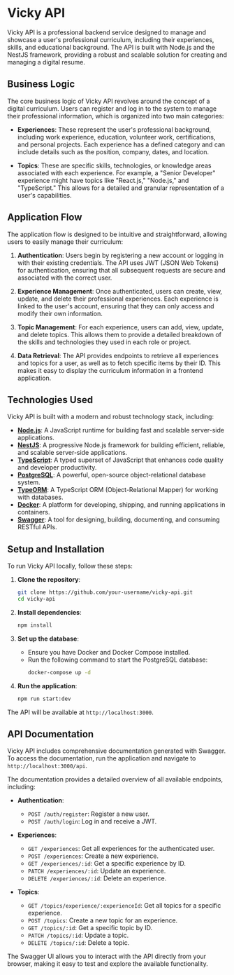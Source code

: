 # Vicky API

Vicky API is a professional backend service designed to manage and showcase a user's professional curriculum, including their experiences, skills, and educational background. The API is built with Node.js and the NestJS framework, providing a robust and scalable solution for creating and managing a digital resume.

## Business Logic

The core business logic of Vicky API revolves around the concept of a digital curriculum. Users can register and log in to the system to manage their professional information, which is organized into two main categories:

- **Experiences**: These represent the user's professional background, including work experience, education, volunteer work, certifications, and personal projects. Each experience has a defined category and can include details such as the position, company, dates, and location.

- **Topics**: These are specific skills, technologies, or knowledge areas associated with each experience. For example, a "Senior Developer" experience might have topics like "React.js," "Node.js," and "TypeScript." This allows for a detailed and granular representation of a user's capabilities.

## Application Flow

The application flow is designed to be intuitive and straightforward, allowing users to easily manage their curriculum:

1. **Authentication**: Users begin by registering a new account or logging in with their existing credentials. The API uses JWT (JSON Web Tokens) for authentication, ensuring that all subsequent requests are secure and associated with the correct user.

2. **Experience Management**: Once authenticated, users can create, view, update, and delete their professional experiences. Each experience is linked to the user's account, ensuring that they can only access and modify their own information.

3. **Topic Management**: For each experience, users can add, view, update, and delete topics. This allows them to provide a detailed breakdown of the skills and technologies they used in each role or project.

4. **Data Retrieval**: The API provides endpoints to retrieve all experiences and topics for a user, as well as to fetch specific items by their ID. This makes it easy to display the curriculum information in a frontend application.

## Technologies Used

Vicky API is built with a modern and robust technology stack, including:

- **[Node.js](https://nodejs.org/)**: A JavaScript runtime for building fast and scalable server-side applications.
- **[NestJS](https://nestjs.com/)**: A progressive Node.js framework for building efficient, reliable, and scalable server-side applications.
- **[TypeScript](https://www.typescriptlang.org/)**: A typed superset of JavaScript that enhances code quality and developer productivity.
- **[PostgreSQL](https://www.postgresql.org/)**: A powerful, open-source object-relational database system.
- **[TypeORM](https://typeorm.io/)**: A TypeScript ORM (Object-Relational Mapper) for working with databases.
- **[Docker](https://www.docker.com/)**: A platform for developing, shipping, and running applications in containers.
- **[Swagger](https://swagger.io/)**: A tool for designing, building, documenting, and consuming RESTful APIs.

## Setup and Installation

To run Vicky API locally, follow these steps:

1. **Clone the repository**:
   ```bash
   git clone https://github.com/your-username/vicky-api.git
   cd vicky-api
   ```

2. **Install dependencies**:
   ```bash
   npm install
   ```

3. **Set up the database**:
   - Ensure you have Docker and Docker Compose installed.
   - Run the following command to start the PostgreSQL database:
     ```bash
     docker-compose up -d
     ```

4. **Run the application**:
   ```bash
   npm run start:dev
   ```

The API will be available at `http://localhost:3000`.

## API Documentation

Vicky API includes comprehensive documentation generated with Swagger. To access the documentation, run the application and navigate to `http://localhost:3000/api`.

The documentation provides a detailed overview of all available endpoints, including:

- **Authentication**:
  - `POST /auth/register`: Register a new user.
  - `POST /auth/login`: Log in and receive a JWT.

- **Experiences**:
  - `GET /experiences`: Get all experiences for the authenticated user.
  - `POST /experiences`: Create a new experience.
  - `GET /experiences/:id`: Get a specific experience by ID.
  - `PATCH /experiences/:id`: Update an experience.
  - `DELETE /experiences/:id`: Delete an experience.

- **Topics**:
  - `GET /topics/experience/:experienceId`: Get all topics for a specific experience.
  - `POST /topics`: Create a new topic for an experience.
  - `GET /topics/:id`: Get a specific topic by ID.
  - `PATCH /topics/:id`: Update a topic.
  - `DELETE /topics/:id`: Delete a topic.

The Swagger UI allows you to interact with the API directly from your browser, making it easy to test and explore the available functionality.
